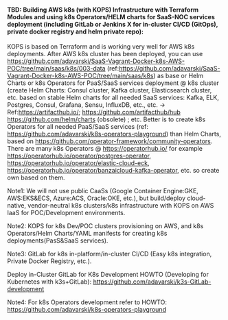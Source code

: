 #### TBD: Building AWS k8s (with KOPS) Infrastructure with Terraform Modules  and using k8s Operators/HELM charts for SaaS-NOC services deployment (including GitLab or Jenkins X for in-cluster CI/CD (GitOps), private docker registry and helm private repo): 

KOPS is based on Terraform and is working very well for AWS k8s deployments. After AWS k8s cluster has been deployed, you can use https://github.com/adavarski/SaaS-Vagrant-Docker-k8s-AWS-POC/tree/main/saas/k8s/003-data (ref:https://github.com/adavarski/SaaS-Vagrant-Docker-k8s-AWS-POC/tree/main/saas/k8s) as base or Helm Charts or k8s Operators for PaaS/SaaS services deployment @ k8s cluster (create Helm Charts: Consul cluster, Kafka cluster, Elasticsearch cluster, etc. based on stable Helm charts for all needed SaaS services: Kafka, ELK, Postgres, Consul, Grafana, Sensu, InfluxDB, etc., etc. → Ref:https://artifacthub.io/; https://github.com/artifacthub/hub https://github.com/helm/charts (obsolete) ; etc. Better is to create k8s Operators for all needed PaaS/SaaS services (ref: https://github.com/adavarski/k8s-operators-playground) than Helm Charts, based on https://github.com/operator-framework/community-operators. There are many k8s Operators @ https://operatorhub.io/ for example https://operatorhub.io/operator/postgres-operator, https://operatorhub.io/operator/elastic-cloud-eck, https://operatorhub.io/operator/banzaicloud-kafka-operator, etc. so create own based on them.

Note1: We will not use public CaaSs (Google Container Engine:GKE, AWS:EKS&ECS, Azure:ACS, Oracle:OKE, etc.), but build/deploy cloud-native, vendor-neutral k8s clusters/k8s infrastructure with KOPS on AWS IaaS for POC/Development environments.

Note2: KOPS for k8s Dev/POC clusters provisioning on AWS, and k8s Operators/Helm Charts/YAML manifests for creating k8s deployments(PasS&SaaS services).

Note3: GitLab for k8s in-platform/in-cluster CI/CD (Easy k8s integration, Private Docker Registry, etc.). 

Deploy in-Cluster GitLab for K8s Development HOWTO (Developing for Kubernetes with k3s+GitLab): https://github.com/adavarski/k3s-GitLab-development

Note4: For k8s Operators development refer to HOWTO: https://github.com/adavarski/k8s-operators-playground

